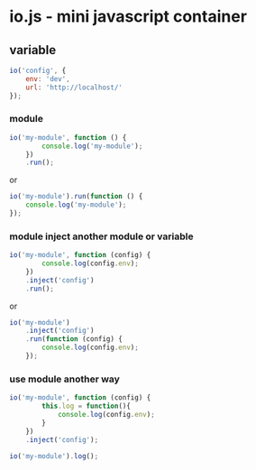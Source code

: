 # io.js - mini javascript container

## variable

```javascript
io('config', {
    env: 'dev',
    url: 'http://localhost/'
});
```

### module
```javascript
io('my-module', function () {
        console.log('my-module');
    })
    .run();
```
or
```javascript
io('my-module').run(function () {
    console.log('my-module');
});
```

### module inject another module or variable
```javascript
io('my-module', function (config) {
        console.log(config.env);
    })
    .inject('config')
    .run();
```
or
```javascript
io('my-module')
    .inject('config')
    .run(function (config) {
        console.log(config.env);
    });
```
### use module another way
```javascript
io('my-module', function (config) {
        this.log = function(){
            console.log(config.env);
        }
    })
    .inject('config');

io('my-module').log();
```
